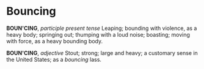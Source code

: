 # Bouncing

**BOUN'CING**, _participle present tense_ Leaping; bounding with violence, as a heavy body; springing out; thumping with a loud noise; boasting; moving with force, as a heavy bounding body.

**BOUN'CING**, _adjective_ Stout; strong; large and heavy; a customary sense in the United States; as a _bouncing_ lass.